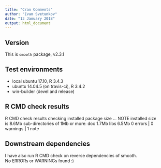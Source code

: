 ```yaml
---
title: "Cran Comments"
author: "Ivan Svetunkov"
date: "13 January 2018"
output: html_document
---
```

## Version
This is ``smooth`` package, v2.3.1

## Test environments
* local ubuntu 17.10, R 3.4.3
* ubuntu 14.04.5 (on travis-ci), R 3.4.2
* win-builder (devel and release)

## R CMD check results
R CMD check results
checking installed package size ... NOTE
  installed size is  8.6Mb
  sub-directories of 1Mb or more:
    doc    1.7Mb
    libs   6.5Mb
0 errors | 0 warnings | 1 note

## Downstream dependencies
I have also run R CMD check on reverse dependencies of smooth.  
No ERRORs or WARNINGs found :)
